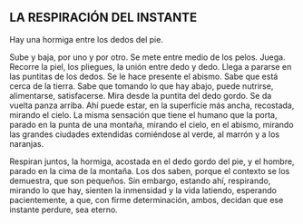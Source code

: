 ## LA RESPIRACIÓN DEL INSTANTE

Hay una hormiga entre los dedos del pie.

Sube y baja, por uno y por otro. Se mete entre medio de los pelos. Juega. Recorre la piel, los pliegues, la unión entre dedo y dedo. Llega a pararse en las puntitas de los dedos. Se le hace presente el abismo. Sabe que está cerca de la tierra. Sabe que tomando lo que hay abajo, puede nutrirse, alimentarse, satisfacerse. Mira desde la puntita del dedo gordo. Se da vuelta panza arriba. Ahí puede estar, en la superficie más ancha, recostada, mirando el cielo. La misma sensación que tiene el humano que la porta, parado en la punta de una montaña, mirando el cielo, en el abismo, mirando las grandes ciudades extendidas comiéndose al verde, al marrón y a los naranjas.

Respiran juntos, la hormiga, acostada en el dedo gordo del pie, y el hombre, parado en la cima de la montaña. Los dos saben, porque el contexto se los demuestra, que son pequeños. Sin embargo, estando ahí, respirando, mirando lo que hay, sienten la inmensidad y la vida latiendo, esperando pacientemente, a que, con firme determinación, ambos, decidan que ese instante perdure, sea eterno.